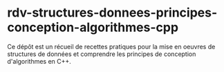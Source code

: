 # rdv-structures-donnees-principes-conception-algorithmes-cpp
Ce dépôt est un récueil de recettes pratiques pour la mise en oeuvres de structures de données et comprendre les principes de conception d'algorithmes en C++.
